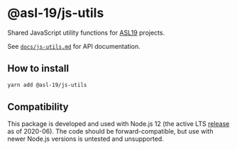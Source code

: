 # @asl-19/js-utils

Shared JavaScript utility functions for [ASL19](https://asl19.org/) projects.

See [`docs/js-utils.md`](./docs/js-utils.md) for API documentation.

## How to install

```sh
yarn add @asl-19/js-utils
```

## Compatibility

This package is developed and used with Node.js 12 (the active LTS [release](https://nodejs.org/en/about/releases/) as of 2020-06). The code should be forward-compatible, but use with newer Node.js versions is untested and unsupported.
